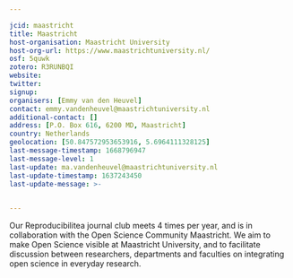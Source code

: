 ```yaml
---

jcid: maastricht
title: Maastricht
host-organisation: Maastricht University
host-org-url: https://www.maastrichtuniversity.nl/
osf: 5quwk
zotero: R3RUNBQI
website: 
twitter: 
signup: 
organisers: [Emmy van den Heuvel]
contact: emmy.vandenheuvel@maastrichtuniversity.nl
additional-contact: []
address: [P.O. Box 616, 6200 MD, Maastricht]
country: Netherlands
geolocation: [50.847572953653916, 5.6964111328125]
last-message-timestamp: 1668796947
last-message-level: 1
last-update: ma.vandenheuvel@maastrichtuniversity.nl
last-update-timestamp: 1637243450
last-update-message: >-
  

---
```


Our Reproducibilitea journal club meets 4 times per year, and is in collaboration with the Open Science Community Maastricht. We aim to make Open Science visible at Maastricht University, and to facilitate discussion between researchers, departments and faculties on integrating open science in everyday research.
